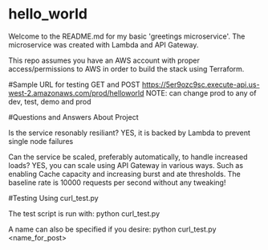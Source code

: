 # hello_world
Welcome to the README.md for my basic 'greetings microservice'. The microservice was created with Lambda and API Gateway.

This repo assumes you have an AWS account with proper access/permissions to AWS in order to build the stack using Terraform.


#Sample URL for testing GET and POST
https://5er9ozc9sc.execute-api.us-west-2.amazonaws.com/prod/helloworld
NOTE: can change prod to any of dev, test, demo and prod




#Questions and Answers About Project

Is the service resonably resiliant? 
YES, it is backed by Lambda to prevent single node failures

Can the service be scaled, preferably automatically, to handle increased loads?
YES, you can scale using API Gateway in various ways. Such as enabling Cache capacity and increasing burst and ate thresholds. The baseline rate is 10000 requests per second without any tweaking!



#Testing Using curl_test.py

The test script is run with:
python curl_test.py <env>

A name can also be specified if you desire:
python curl_test.py <env> <name_for_post>
